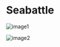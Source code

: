 # Seabattle


![image1](https://github.com/nech14/Seabattle/assets/113244483/1fd7df84-f731-402b-9750-c528a924fb61)


![image2](https://github.com/nech14/Seabattle/assets/113244483/8ee804d0-b165-4932-b17c-6e6bd71c7f78)
